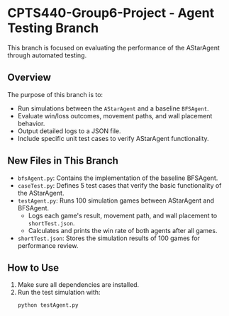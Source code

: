 # CPTS440-Group6-Project - Agent Testing Branch

This branch is focused on evaluating the performance of the AStarAgent through automated testing.

## Overview

The purpose of this branch is to:
- Run simulations between the `AStarAgent` and a baseline `BFSAgent`.
- Evaluate win/loss outcomes, movement paths, and wall placement behavior.
- Output detailed logs to a JSON file.
- Include specific unit test cases to verify AStarAgent functionality.

## New Files in This Branch

- `bfsAgent.py`: Contains the implementation of the baseline BFSAgent.
- `caseTest.py`: Defines 5 test cases that verify the basic functionality of the AStarAgent.
- `testAgent.py`: Runs 100 simulation games between AStarAgent and BFSAgent.
    - Logs each game's result, movement path, and wall placement to `shortTest.json`.
    - Calculates and prints the win rate of both agents after all games.
- `shortTest.json`: Stores the simulation results of 100 games for performance review.

## How to Use

1. Make sure all dependencies are installed.
2. Run the test simulation with:
   ```bash
   python testAgent.py
